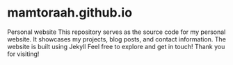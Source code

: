 # mamtoraah.github.io

Personal website
This repository serves as the source code for my personal website.
It showcases my projects, blog posts, and contact information.
The website is built using Jekyll
Feel free to explore and get in touch!
Thank you for visiting!
